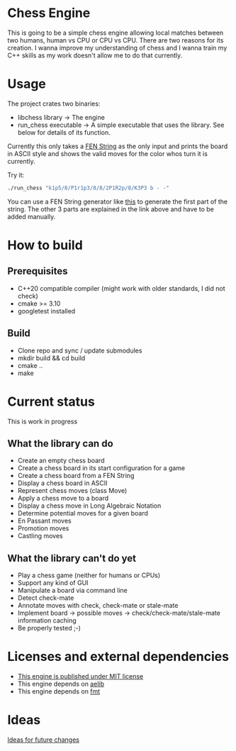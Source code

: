 # Chess Engine

This is going to be a simple chess engine allowing local matches between two humans, human vs CPU or CPU vs CPU.
There are two reasons for its creation. I wanna improve my understanding of chess and I wanna train my C++ skills
as my work doesn't allow me to do that currently.

# Usage

The project crates two binaries:
* libchess library -> The engine
* run_chess executable -> A simple executable that uses the library. See below for details of its function.

Currently this only takes a [FEN String](https://www.chess.com/terms/fen-chess#en-passant-targets) as the only input
and prints the board in ASCII style and shows the valid moves for the color whos turn it is currently.

Try it: 
```bash
./run_chess "k1p5/8/P1r1p3/8/8/2P1R2p/8/K3P3 b - -"
```

You can use a FEN String generator like [this](http://www.netreal.de/Forsyth-Edwards-Notation/index.php) to
generate the first part of the string. The other 3 parts are explained in the link above and have to be added
manually.

# How to build

## Prerequisites

* C++20 compatible compiler (might work with older standards, I did not check)
* cmake >= 3.10
* googletest installed

## Build

* Clone repo and sync / update submodules
* mkdir build && cd build
* cmake ..
* make

# Current status

This is work in progress

## What the library can do

* Create an empty chess board
* Create a chess board in its start configuration for a game
* Create a chess board from a FEN String
* Display a chess board in ASCII
* Represent chess moves (class Move)
* Apply a chess move to a board
* Display a chess move in Long Algebraic Notation
* Determine potential moves for a given board
* En Passant moves
* Promotion moves
* Castling moves

## What the library can't do yet

* Play a chess game (neither for humans or CPUs)
* Support any kind of GUI
* Manipulate a board via command line
* Detect check-mate
* Annotate moves with check, check-mate or stale-mate
* Implement board -> possible moves -> check/check-mate/stale-mate information caching
* Be properly tested  ;-)

# Licenses and external dependencies

* [This engine is published under MIT license](LICENSE)
* This engine depends on [aelib](https://github.com/minusbrain/aelib)
* This engine depends on [fmt](https://github.com/fmtlib/fmt)

# Ideas

[Ideas for future changes](ideas.md)